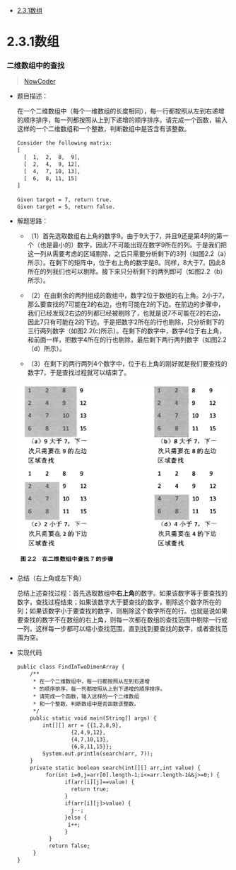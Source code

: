 * [2.3.1数组](#2.3.1数组)

# 2.3.1数组

### 二维数组中的查找 

>[NowCoder](https://www.nowcoder.com/practice/abc3fe2ce8e146608e868a70efebf62e?tpId=13&tqId=11154&tPage=1&rp=1&ru=/ta/coding-interviews&qru=/ta/coding-interviews/question-ranking)

* 题目描述：

  在一个二维数组中（每个一维数组的长度相同），每一行都按照从左到右递增的顺序排序，每一列都按照从上到下递增的顺序排序。请完成一个函数，输入这样的一个二维数组和一个整数，判断数组中是否含有该整数。

      Consider the following matrix:
      [
        [  1,  2,  8,  9],
        [  2,  4,  9, 12],
        [  4,  7, 10, 13],
        [  6,  8, 11, 15]
      ]

      Given target = 7, return true.
      Given target = 5, return false.

* 解题思路：

     * （1）首先选取数组右上角的数字9。由于9大于7，并且9还是第4列的第一个（也是最小的）数字，因此7不可能出现在数字9所在的列。于是我们把这一列从需要考虑的区域剔除，之后只需要分析剩下的3列（如图2.2（a）所示）。在剩下的矩阵中，位于右上角的数字是8。同样，8大于7，因此8所在的列我们也可以剔除。接下来只分析剩下的两列即可（如图2.2（b）所示）。
     
     * （2）在由剩余的两列组成的数组中，数字2位于数组的右上角。2小于7，那么要查找的7可能在2的右边，也有可能在2的下边。在前边的步骤中，我们已经发现2右边的列都已经被剔除了，也就是说7不可能在2的右边，因此7只有可能在2的下边。于是把数字2所在的行也剔除，只分析剩下的三行两列数字（如图2.2(c)所示）。在剩下的数字中，数字4位于右上角，和前面一样，把数字4所在的行也剔除，最后剩下两行两列数字（如图2.2（d）所示）。
     
     * （3）在剩下的两行两列4个数字中，位于右上角的刚好就是我们要查找的数字7，于是查找过程就可以结束了。
  
  <div align="center"><img src="./img/二维数组中的查找.png"/></div>

* 总结（右上角或左下角）

    总结上述查找过程：首先选取数组中**右上角**的数字。如果该数字等于要查找的数字，查找过程结束；如果该数字大于要查找的数字，剔除这个数字所在的列；如果该数字小于要查找的数字，则剔除这个数字所在的行。也就是说如果要查找的数字不在数组的右上角，则每一次都在数组的查找范围中剔除一行或一列，这样每一步都可以缩小查找范围，直到找到要查找的数字，或者查找范围为空。  

* 实现代码

      public class FindInTwoDimenArray {
          /** 
           * 在一个二维数组中，每一行都按照从左到右递增 
           * 的顺序排序，每一列都按照从上到下递增的顺序排序。 
           * 请完成一个函数，输入这样的一个二维数组 
           * 和一个整数，判断数组中是否函数该整数。 
           */ 
          public static void main(String[] args) {
              int[][] arr = {{1,2,8,9},
                       {2,4,9,12},
                       {4,7,10,13},
                       {6,8,11,15}};
              System.out.println(search(arr, 7));
          }
          private static boolean search(int[][] arr,int value) {
               for(int i=0,j=arr[0].length-1;i<=arr.length-1&&j>=0;) {
                     if(arr[i][j]==value) {
                       return true;
                     }
                     if(arr[i][j]>value) {
                       j--;
                     }else {
                      i++;
                     }
                }
                return false;
           }
      }







































  <div align="center"><img src=""/></div>
